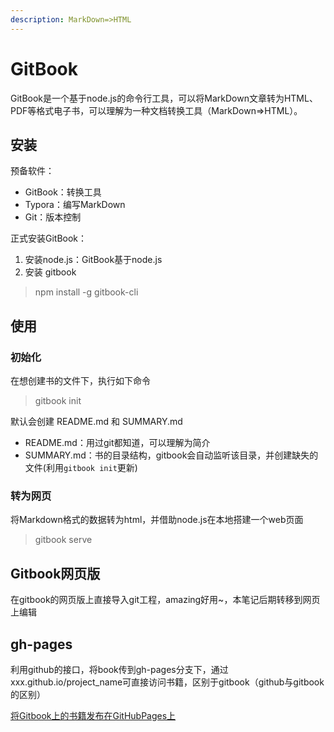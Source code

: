 ```yaml
---
description: MarkDown=>HTML
---
```


# GitBook

GitBook是一个基于node.js的命令行工具，可以将MarkDown文章转为HTML、PDF等格式电子书，可以理解为一种文档转换工具（MarkDown=&gt;HTML）。

## 安装

预备软件：

* GitBook：转换工具
* Typora：编写MarkDown
* Git：版本控制

正式安装GitBook：

1. 安装node.js：GitBook基于node.js
2. 安装 gitbook

> npm install -g gitbook-cli

## 使用

### 初始化

在想创建书的文件下，执行如下命令

> gitbook init

默认会创建 README.md 和 SUMMARY.md

* README.md：用过git都知道，可以理解为简介
* SUMMARY.md：书的目录结构，gitbook会自动监听该目录，并创建缺失的文件\(利用`gitbook init`更新\)

### 转为网页

将Markdown格式的数据转为html，并借助node.js在本地搭建一个web页面

> gitbook serve

## Gitbook网页版

在gitbook的网页版上直接导入git工程，amazing好用~，本笔记后期转移到网页上编辑

## gh-pages

利用github的接口，将book传到gh-pages分支下，通过xxx.github.io/project\_name可直接访问书籍，区别于gitbook（github与gitbook的区别）

[将Gitbook上的书籍发布在GitHubPages上](https://blog.csdn.net/meiko_zhang/article/details/81350924)

